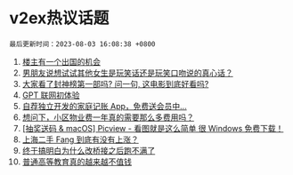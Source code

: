 # v2ex热议话题

`最后更新时间：2023-08-03 16:08:38 +0800`

1. [楼主有一个出国的机会](https://www.v2ex.com/t/961881)
1. [男朋友说想试试其他女生是玩笑话还是玩笑口吻说的真心话？](https://www.v2ex.com/t/962034)
1. [大家看了封神榜第一部吗? 问一句, 这电影到底好看吗?](https://www.v2ex.com/t/961966)
1. [GPT 联网初体验](https://www.v2ex.com/t/962006)
1. [自荐独立开发的家庭记账 App，免费送会员中...](https://www.v2ex.com/t/962025)
1. [想问下，小区物业费一年真的需要那么多费用吗？](https://www.v2ex.com/t/961995)
1. [[抽奖送码 & macOS] Picview - 看图就是这么简单 很 Windows 免费下载！](https://www.v2ex.com/t/961998)
1. [上海二手 Fang 到底有没有上涨？](https://www.v2ex.com/t/962016)
1. [终于搞明白为什么改桥接之后跑不满了](https://www.v2ex.com/t/961853)
1. [普通高等教育真的越来越不值钱](https://www.v2ex.com/t/961987)

